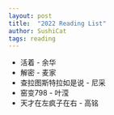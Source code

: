 ```yaml
---
layout: post
title:  "2022 Reading List"
author: SushiCat
tags: reading
---
```


- 活着 - 余华
- 解密 - 麦家
- 查拉图斯特拉如是说 - 尼采
- 窑变798 - 叶滢
- 天才在左疯子在右 - 高铭